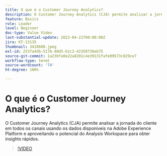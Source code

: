 ```yaml
---
title: O que é o Customer Journey Analytics?
description: O Customer Journey Analytics (CJA) permite analisar a jornada do cliente em todos os canais usando os dados disponíveis na Adobe Experience Platform e aproveitando o potencial do Analysis Workspace para obter insights rápidos.
feature: Basics
role: Leader
level: Beginner
doc-type: Value Video
last-substantial-update: 2023-04-21T00:00:00Z
jira: KT-13135
thumbnail: 3418680.jpeg
exl-id: 2537a4db-517b-40d5-b1c2-42350736eb75
source-git-commit: 1a23bfa0e22a8201c4e39131fafe09573c829ce7
workflow-type: tm+mt
source-wordcount: '74'
ht-degree: 100%

---
```


# O que é o Customer Journey Analytics?

O Customer Journey Analytics (CJA) permite analisar a jornada do cliente em todos os canais usando os dados disponíveis na Adobe Experience Platform e aproveitando o potencial do Analysis Workspace para obter insights rápidos.

>[!VIDEO](https://video.tv.adobe.com/v/3439453/?quality=12&learn=on&captions=por_br)
